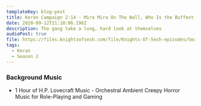 ```yaml
---
templateKey: blog-post
title: Keran Campaign 2:14 - Mira Mira On The Wall, Who Is the Buffest Orc Of All?
date: 2020-09-12T21:10:06.196Z
description: The gang take a long, hard look at themselves
audioPost: true
file: https://files.knightsofsesh.com/file/Knights-Of-Sesh-episodes/Season_2/Keran-25.mp3
tags:
  - Keran
  - Season 2
---
```

### Background Music
* 1 Hour of H.P. Lovecraft Music - Orchestral Ambient Creepy Horror Music for Role-Playing and Gaming